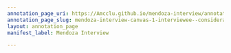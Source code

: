 ```yaml
---
annotation_page_uri: https://Amcclu.github.io/mendoza-interview/annotations/mendoza-interview-canvas-1-interviewee--consideration--reminiscing--laughter.json
annotation_page_slug: mendoza-interview-canvas-1-interviewee--consideration--reminiscing--laughter
layout: annotation_page
manifest_label: Mendoza Interview

---
```

